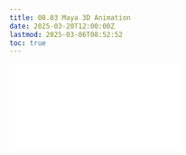 ```yaml
---
title: 08.03 Maya 3D Animation
date: 2025-03-20T12:00:00Z
lastmod: 2025-03-06T08:52:52
toc: true
---
```


![Link to included file content](../../../../3d-modeling/maya/3d-animation-maya.md)
